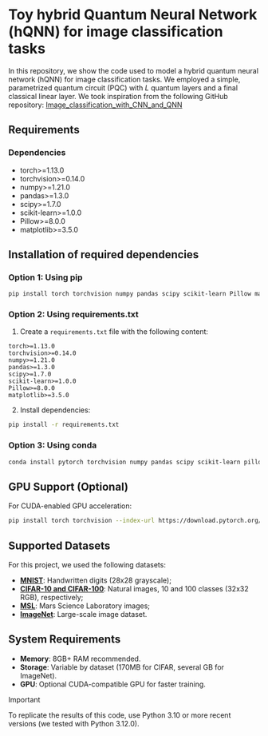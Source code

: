 # Toy hybrid Quantum Neural Network (hQNN) for image classification tasks

In this repository, we show the code used to model a hybrid quantum neural network (hQNN) for image classification tasks. We employed a simple, parametrized quantum circuit (PQC) with $L$ quantum layers and a final classical linear layer. We took inspiration from the following GitHub repository: [Image_classification_with_CNN_and_QNN](https://github.com/ArunSehrawat/Image_classification_with_CNN_and_QNN)

## Requirements

### Dependencies
- torch>=1.13.0
- torchvision>=0.14.0
- numpy>=1.21.0
- pandas>=1.3.0
- scipy>=1.7.0
- scikit-learn>=1.0.0
- Pillow>=8.0.0
- matplotlib>=3.5.0

## Installation of required dependencies

### Option 1: Using pip
```bash
pip install torch torchvision numpy pandas scipy scikit-learn Pillow matplotlib
```

### Option 2: Using requirements.txt
1. Create a `requirements.txt` file with the following content:
```
torch>=1.13.0
torchvision>=0.14.0
numpy>=1.21.0
pandas>=1.3.0
scipy>=1.7.0
scikit-learn>=1.0.0
Pillow>=8.0.0
matplotlib>=3.5.0
```

2. Install dependencies:
```bash
pip install -r requirements.txt
```

### Option 3: Using conda
```bash
conda install pytorch torchvision numpy pandas scipy scikit-learn pillow matplotlib -c pytorch -c conda-forge
```

## GPU Support (Optional)

For CUDA-enabled GPU acceleration:
```bash
pip install torch torchvision --index-url https://download.pytorch.org/whl/cu118
```

## Supported Datasets

For this project, we used the following datasets:
- [**MNIST**](https://www.kaggle.com/datasets/hojjatk/mnist-dataset): Handwritten digits (28x28 grayscale);
- [**CIFAR-10 and CIFAR-100**](https://www.cs.toronto.edu/~kriz/cifar.html): Natural images, 10 and 100 classes (32x32 RGB), respectively;
- [**MSL**](https://www.kaggle.com/datasets/patrickfleith/nasa-anomaly-detection-dataset-smap-msl): Mars Science Laboratory images;
- [**ImageNet**](https://www.image-net.org/update-mar-11-2021.php): Large-scale image dataset.

## System Requirements

- **Memory**: 8GB+ RAM recommended.
- **Storage**: Variable by dataset (170MB for CIFAR, several GB for ImageNet).
- **GPU**: Optional CUDA-compatible GPU for faster training.

> [!IMPORTANT]
> To replicate the results of this code, use Python 3.10 or more recent versions (we tested with Python 3.12.0).
